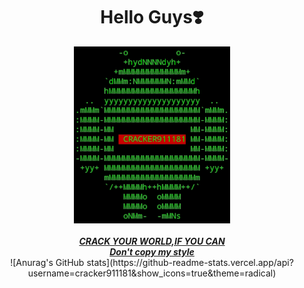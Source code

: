 <div align="center">
<h1> Hello Guys❣️<br></h1>
<img width="250" heigth="250" src="https://github.com/cracker911181/cracker911181/blob/f0f09b803e73fffddf7b82f54299549ee41098bc/20210907_040954.png?raw=true"/>
<br><br>
<div align="center">
<b><i><a href="https://github.com/cracker911181"/>CRACK YOUR WORLD,IF YOU CAN<br>Don't copy my style</a></i></b>
<br>
![Anurag's GitHub stats](https://github-readme-stats.vercel.app/api?username=cracker911181&show_icons=true&theme=radical)
